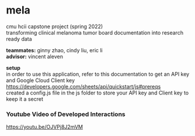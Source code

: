 # mela
cmu hcii capstone project (spring 2022)  
transforming clinical melanoma tumor board documentation into research ready data  

**teammates:** ginny zhao, cindy liu, eric li  
**advisor:** vincent aleven  

**setup**  
in order to use this application, refer to this documentation to get an API key and Google Cloud Client key  
https://developers.google.com/sheets/api/quickstart/js#prereqs  
created a config.js file in the js folder to store your API key and Client key to keep it a secret

### Youtube Video of Developed Interactions
https://youtu.be/OJVPj8J2mVM